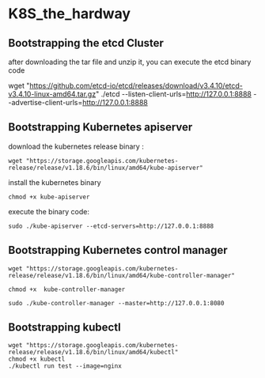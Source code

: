 # K8S_the_hardway

## Bootstrapping the etcd Cluster

after downloading the tar file and unzip it, you can execute the etcd binary code 

wget "https://github.com/etcd-io/etcd/releases/download/v3.4.10/etcd-v3.4.10-linux-amd64.tar.gz"
./etcd --listen-client-urls=http://127.0.0.1:8888 --advertise-client-urls=http://127.0.0.1:8888

## Bootstrapping Kubernetes apiserver

download the kubernetes release binary :
```
wget "https://storage.googleapis.com/kubernetes-release/release/v1.18.6/bin/linux/amd64/kube-apiserver"
```

install the kubernetes binary
```
chmod +x kube-apiserver 
```

execute the binary code:
```
sudo ./kube-apiserver --etcd-servers=http://127.0.0.1:8888
```

## Bootstrapping Kubernetes control manager
```
wget "https://storage.googleapis.com/kubernetes-release/release/v1.18.6/bin/linux/amd64/kube-controller-manager"

chmod +x  kube-controller-manager 

sudo ./kube-controller-manager --master=http://127.0.0.1:8080
```

## Bootstrapping kubectl
```
wget "https://storage.googleapis.com/kubernetes-release/release/v1.18.6/bin/linux/amd64/kubectl"
chmod +x kubectl
./kubectl run test --image=nginx
```






